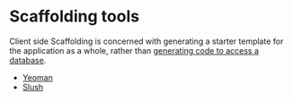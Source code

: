 # Scaffolding tools

Client side Scaffolding is concerned with generating a starter template for the application as a whole, rather than [generating code to access a database](https://en.wikipedia.org/wiki/Scaffold_%28programming%29). 

* [Yeoman](http://yeoman.io/)
* [Slush](http://slushjs.github.io/#/)





































 






